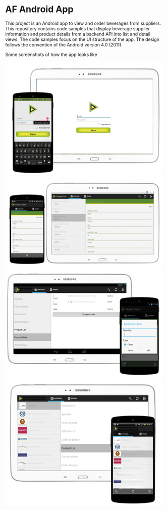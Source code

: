 # AF Android App

This project is an Android app to view and order beverages from suppliers. This repository contains code samples that display beverage supplier information and product details from a backend API into list and detail views. The code samples focus on the UI structure of the app. The design follows the convention of the Android version 4.0 (2011)

Some screenshots of how the app looks like

<img src="screenshots/login.PNG" width="500">

<img src="screenshots/product%20list.png" width="500">

<img src="screenshots/product%20order.png" width="500">

<img src="screenshots/suppliers-list.png" width="500">
